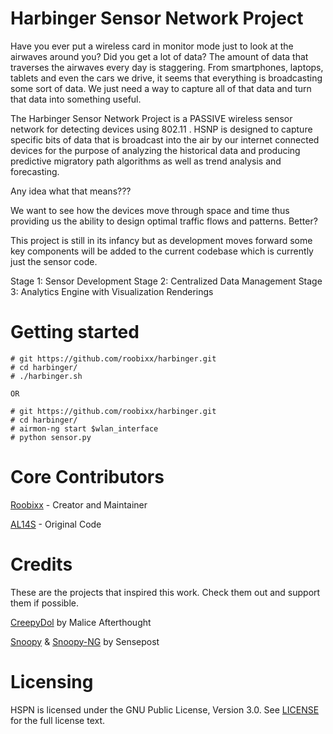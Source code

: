 # Harbinger Sensor Network Project

Have you ever put a wireless card in monitor mode just to look at the
airwaves around you?  Did you get a lot of data?  The amount of data
that traverses the airwaves every day is staggering.  From smartphones,
laptops, tablets and even the cars we drive, it seems that everything
is broadcasting some sort of data.  We just need a way to capture all
of that data and turn that data into something useful.

The Harbinger Sensor Network Project is a PASSIVE wireless sensor network
for detecting devices using 802.11 .  HSNP is designed to capture
specific bits of data that is broadcast into the air by our internet
connected devices for the purpose of analyzing the historical data and
producing predictive migratory path algorithms as well as trend analysis
and forecasting.

Any idea what that means???

We want to see how the devices move through space and time thus providing
us the ability to design optimal traffic flows and patterns.  Better?

This project is still in its infancy but as development moves forward
some key components will be added to the current codebase which is
currently just the sensor code.

Stage 1:  Sensor Development
Stage 2:  Centralized Data Management
Stage 3:  Analytics Engine with Visualization Renderings


Getting started
===============
```
# git https://github.com/roobixx/harbinger.git
# cd harbinger/
# ./harbinger.sh

OR

# git https://github.com/roobixx/harbinger.git
# cd harbinger/
# airmon-ng start $wlan_interface
# python sensor.py
```
Core Contributors
=================

[Roobixx](https://github.com/roobixx) - Creator and Maintainer

[AL14S](https://twitter.com/al14s) - Original Code

Credits
=======
These are the projects that inspired this work.  Check them out and
support them if possible.

[CreepyDol](https://media.blackhat.com/us-13/US-13-OConnor-CreepyDOL-Cheap-Distributed-Stalking-Slides.pdf) by Malice Afterthought

[Snoopy](https://github.com/sensepost/snoopy-ng) & [Snoopy-NG](https://github.com/sensepost/Snoopy) by Sensepost

Licensing
=========
HSPN is licensed under the GNU Public License, Version 3.0. See
[LICENSE](https://github.com/roobixx/harbinger/blob/master/LICENSE)
for the full license text.
